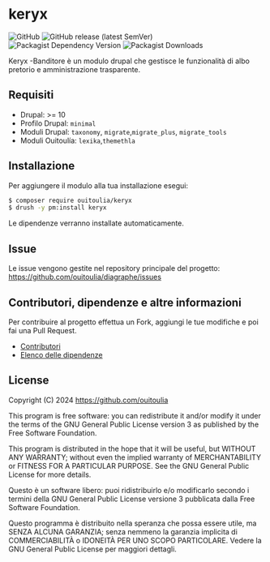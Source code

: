 # keryx

![GitHub](https://img.shields.io/github/license/ouitoulia/keryx?style=for-the-badge)
![GitHub release (latest SemVer)](https://img.shields.io/github/v/release/ouitoulia/keryx?sort=semver&style=for-the-badge)
![Packagist Dependency Version](https://img.shields.io/packagist/dependency-v/ouitoulia/keryx/drupal/core-recommended?style=for-the-badge)
![Packagist Downloads](https://img.shields.io/packagist/dt/ouitoulia/keryx?style=for-the-badge)

Keryx -Banditore è un modulo drupal che gestisce le funzionalità di albo pretorio e amministrazione trasparente.

## Requisiti
- Drupal: >= 10
- Profilo Drupal: `minimal`
- Moduli Drupal: `taxonomy`, `migrate`,`migrate_plus`, `migrate_tools`
- Moduli Ouitoulía: `lexika`,`themethla`

## Installazione
Per aggiungere il modulo alla tua installazione esegui:
```bash
$ composer require ouitoulia/keryx
$ drush -y pm:install keryx
```
Le dipendenze verranno installate automaticamente.

## Issue
Le issue vengono gestite nel repository principale del progetto:
https://github.com/ouitoulia/diagraphe/issues

## Contributori, dipendenze e altre informazioni
Per contribuire al progetto effettua un Fork, aggiungi le tue modifiche e poi fai una Pull Request.

- [Contributori](https://github.com/ouitoulia/keryx/graphs/contributors)
- [Elenco delle dipendenze](https://github.com/ouitoulia/keryx/network/dependencies)

## License

Copyright (C) 2024 https://github.com/ouitoulia

This program is free software: you can redistribute it and/or modify it under the terms of the GNU General Public License version 3 as published by the Free Software Foundation.

This program is distributed in the hope that it will be useful, but WITHOUT ANY WARRANTY; without even the implied warranty of MERCHANTABILITY or FITNESS FOR A PARTICULAR PURPOSE. See the GNU General Public License for more details.

Questo è un software libero: puoi ridistribuirlo e/o modificarlo secondo i termini della GNU General Public License versione 3 pubblicata dalla Free Software Foundation.

Questo programma è distribuito nella speranza che possa essere utile, ma SENZA ALCUNA GARANZIA; senza nemmeno la garanzia implicita di COMMERCIABILITÀ o IDONEITÀ PER UNO SCOPO PARTICOLARE. Vedere la GNU General Public License per maggiori dettagli.

